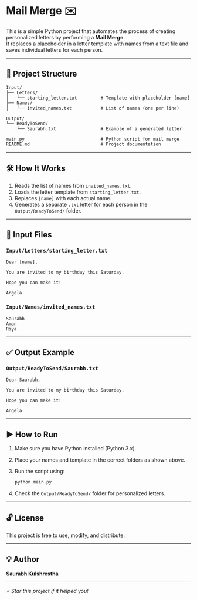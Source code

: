 # Mail Merge ✉️

This is a simple Python project that automates the process of creating personalized letters by performing a **Mail Merge**.\
It replaces a placeholder in a letter template with names from a text file and saves individual letters for each person.

---

## 📂 Project Structure

```
Input/
├── Letters/
│   └── starting_letter.txt         # Template with placeholder [name]
├── Names/
│   └── invited_names.txt           # List of names (one per line)

Output/
└── ReadyToSend/
    └── Saurabh.txt                 # Example of a generated letter

main.py                             # Python script for mail merge
README.md                           # Project documentation
```

---

## 🛠️ How It Works

1. Reads the list of names from `invited_names.txt`.
2. Loads the letter template from `starting_letter.txt`.
3. Replaces `[name]` with each actual name.
4. Generates a separate `.txt` letter for each person in the `Output/ReadyToSend/` folder.

---

## 📅 Input Files

### `Input/Letters/starting_letter.txt`

```
Dear [name],

You are invited to my birthday this Saturday.

Hope you can make it!

Angela
```

### `Input/Names/invited_names.txt`

```
Saurabh
Aman
Riya
```

---

## ✅ Output Example

### `Output/ReadyToSend/Saurabh.txt`

```
Dear Saurabh,

You are invited to my birthday this Saturday.

Hope you can make it!

Angela
```

---

## ▶️ How to Run

1. Make sure you have Python installed (Python 3.x).

2. Place your names and template in the correct folders as shown above.

3. Run the script using:

   ```bash
   python main.py
   ```

4. Check the `Output/ReadyToSend/` folder for personalized letters.

---

## 🔓 License

This project is free to use, modify, and distribute.

---

## 💡 Author

**Saurabh Kulshrestha**

---

⭐ *Star this project if it helped you!*

